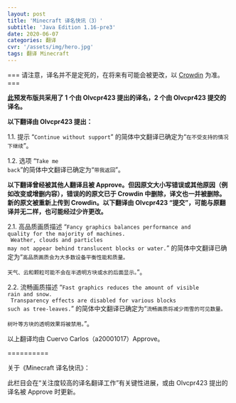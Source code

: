 ```yaml
---
layout: post
title: 'Minecraft 译名快讯（3）'
subtitle: 'Java Edition 1.16-pre3'
date: 2020-06-07
categories: 翻译
cvr: '/assets/img/hero.jpg'
tags: 翻译 Minecraft
---
```


=== 请注意，译名并不是定死的，在将来有可能会被更改，以 <a href ='https://crowdin.com/project/minecraft/zh-CN#'>Crowdin</a> 为准。 ===

<b><a href ='https://minecraft-zh.gamepedia.com/Java%E7%89%881.16-pre3'>此</a>预发布版共采用了 1 个由 Olvcpr423 提出的译名，2 个由 Olvcpr423 提交的译名。</b>

<b>以下翻译由 Olvcpr423 提出：</b>

1.1. 提示 “<code>Continue without support</code>” 的简体中文翻译已确定为“<code>在不受支持的情况下继续</code>”。

1.2. 选项 “<code>Take me back</code>”的简体中文翻译已确定为“<code>带我返回</code>”。

<b>以下翻译曾经被其他人翻译且被 Approve。但因原文大小写错误或其他原因（例如改变或增删内容），错误的的原文已于 Crowdin 中删除，译文也一并被删除。新的原文被重新上传到 Crowdin。以下翻译由 Olvcpr423 “提交”，可能与原翻译并无二样，也可能经过少许更改。</b>

2.1. 高品质画质描述 “<code>Fancy graphics balances performance and quality for the majority of machines.<br>
Weather, clouds and particles may not appear behind translucent blocks or water.</code>” 的简体中文翻译已确定为“<code>高品质画质会为大多数设备平衡性能和质量。<br>
天气、云和颗粒可能不会在半透明方块或水的后面显示。</code>”。

2.2. 流畅画质描述 “<code>Fast graphics reduces the amount of visible rain and snow.<br>
Transparency effects are disabled for various blocks such as tree-leaves.</code>” 的简体中文翻译已确定为“<code>流畅画质将减少雨雪的可见数量。<br>
树叶等方块的透明效果将被禁用。</code>”。

以上翻译均由 Cuervo Carlos（a20001017）Approve。

==========

关于《Minecraft 译名快讯》：

此栏目会在“关注度较高的译名翻译工作”有关键性进展，或由 Olvcpr423 提出的译名被 Approve 时更新。

